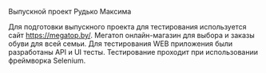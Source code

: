 Выпускной проект Рудько Максима

Для подготовки выпускного проекта для тестирования используется сайт https://megatop.by/. 
Мегатоп онлайн-магазин для выбора и заказы обуви для всей семьи.
Для тестирования WEB приложения были разработаны API и UI тесты.
Тестирование проходит при использовании фреймворка Selenium.